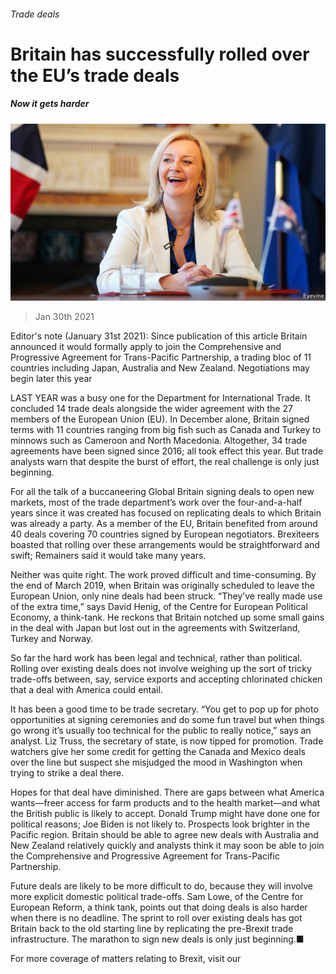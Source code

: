 ###### Trade deals

# Britain has successfully rolled over the EU’s trade deals 

##### Now it gets harder 

![image](images/20210130_BRP003_0.jpg) 

> Jan 30th 2021 


Editor's note (January 31st 2021): Since publication of this article Britain announced it would formally apply to join the Comprehensive and Progressive Agreement for Trans-Pacific Partnership, a trading bloc of 11 countries including Japan, Australia and New Zealand. Negotiations may begin later this year


LAST YEAR was a busy one for the Department for International Trade. It concluded 14 trade deals alongside the wider agreement with the 27 members of the European Union (EU). In December alone, Britain signed terms with 11 countries ranging from big fish such as Canada and Turkey to minnows such as Cameroon and North Macedonia. Altogether, 34 trade agreements have been signed since 2016; all took effect this year. But trade analysts warn that despite the burst of effort, the real challenge is only just beginning.


For all the talk of a buccaneering Global Britain signing deals to open new markets, most of the trade department’s work over the four-and-a-half years since it was created has focused on replicating deals to which Britain was already a party. As a member of the EU, Britain benefited from around 40 deals covering 70 countries signed by European negotiators. Brexiteers boasted that rolling over these arrangements would be straightforward and swift; Remainers said it would take many years.



Neither was quite right. The work proved difficult and time-consuming. By the end of March 2019, when Britain was originally scheduled to leave the European Union, only nine deals had been struck. “They’ve really made use of the extra time,” says David Henig, of the Centre for European Political Economy, a think-tank. He reckons that Britain notched up some small gains in the deal with Japan but lost out in the agreements with Switzerland, Turkey and Norway.


So far the hard work has been legal and technical, rather than political. Rolling over existing deals does not involve weighing up the sort of tricky trade-offs between, say, service exports and accepting chlorinated chicken that a deal with America could entail.


It has been a good time to be trade secretary. “You get to pop up for photo opportunities at signing ceremonies and do some fun travel but when things go wrong it’s usually too technical for the public to really notice,” says an analyst. Liz Truss, the secretary of state, is now tipped for promotion. Trade watchers give her some credit for getting the Canada and Mexico deals over the line but suspect she misjudged the mood in Washington when trying to strike a deal there.


Hopes for that deal have diminished. There are gaps between what America wants—freer access for farm products and to the health market—and what the British public is likely to accept. Donald Trump might have done one for political reasons; Joe Biden is not likely to. Prospects look brighter in the Pacific region. Britain should be able to agree new deals with Australia and New Zealand relatively quickly and analysts think it may soon be able to join the Comprehensive and Progressive Agreement for Trans-Pacific Partnership.


Future deals are likely to be more difficult to do, because they will involve more explicit domestic political trade-offs. Sam Lowe, of the Centre for European Reform, a think tank, points out that doing deals is also harder when there is no deadline. The sprint to roll over existing deals has got Britain back to the old starting line by replicating the pre-Brexit trade infrastructure. The marathon to sign new deals is only just beginning.■


For more coverage of matters relating to Brexit, visit our 

